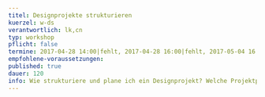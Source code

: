 ```yaml
---
titel: Designprojekte strukturieren
kuerzel: w-ds
verantwortlich: lk,cn
typ: workshop
pflicht: false
termine: 2017-04-28 14:00|fehlt, 2017-04-28 16:00|fehlt, 2017-05-04 16:00|fehlt, 2017-05-05 11:00|fehlt
empfohlene-voraussetzungen: 
published: true
dauer: 120
info: Wie strukturiere und plane ich ein Designprojekt? Welche Projektphasen gibt es und welche Funktion haben sie? Wie kann ein Designprojekt kalkuliert werden?
---
```


